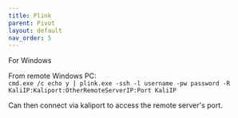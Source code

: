 ```yaml
---
title: Plink
parent: Pivot
layout: default
nav_order: 5
---
```


For Windows

From remote Windows PC:\
`cmd.exe /c echo y | plink.exe -ssh -l username -pw password -R KaliIP:Kaliport:OtherRemoteServerIP:Port KaliIP`

Can then connect via kaliport to access the remote server's port.
